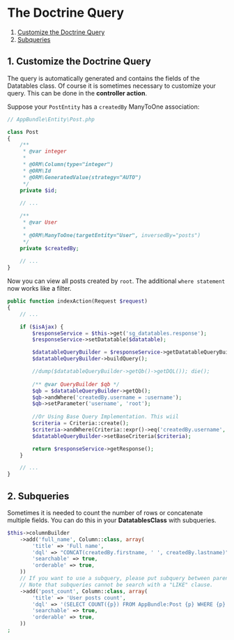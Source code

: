 # The Doctrine Query

1. [Customize the Doctrine Query](#1-customize-the-doctrine-query)
2. [Subqueries](#2-subqueries)

## 1. Customize the Doctrine Query

The query is automatically generated and contains the fields of the Datatables class. 
Of course it is sometimes necessary to customize your query. This can be done in the **controller action**.

Suppose your `PostEntity` has a `createdBy` ManyToOne association:

``` php
// AppBundle\Entity\Post.php

class Post
{
    /**
     * @var integer
     *
     * @ORM\Column(type="integer")
     * @ORM\Id
     * @ORM\GeneratedValue(strategy="AUTO")
     */
    private $id;
    
    // ...

    /**
     * @var User
     *
     * @ORM\ManyToOne(targetEntity="User", inversedBy="posts")
     */
    private $createdBy;
    
    // ...
}
```

Now you can view all posts created by `root`. The additional `where statement` now works like a filter.

``` php
public function indexAction(Request $request)
{
    // ...

    if ($isAjax) {
        $responseService = $this->get('sg_datatables.response');
        $responseService->setDatatable($datatable);

        $datatableQueryBuilder = $responseService->getDatatableQueryBuilder();
        $datatableQueryBuilder->buildQuery();

        //dump($datatableQueryBuilder->getQb()->getDQL()); die();
        
        /** @var QueryBuilder $qb */
        $qb = $datatableQueryBuilder->getQb();
        $qb->andWhere('createdBy.username = :username');
        $qb->setParameter('username', 'root');
        
        //Or Using Base Query Implementation. This wiil 
        $criteria = Criteria::create();
        $criteria->andWhere(Criteria::expr()->eq('createdBy.username', 'root'));
        $datatableQueryBuilder->setBaseCriteria($criteria);

        return $responseService->getResponse();
    }

    // ...
}
```

## 2. Subqueries

Sometimes it is needed to count the number of rows or concatenate multiple fields.
You can do this in your **DatatablesClass** with subqueries.

``` php
$this->columnBuilder
    ->add('full_name', Column::class, array(
        'title' => 'Full name',
        'dql' => "CONCAT(createdBy.firstname, ' ', createdBy.lastname)",
        'searchable' => true,
        'orderable' => true,
    ))
    // If you want to use a subquery, please put subquery between parentheses and subquery aliases between braces.
    // Note that subqueries cannot be search with a "LIKE" clause.
    ->add('post_count', Column::class, array(
        'title' => 'User posts count',
        'dql' => '(SELECT COUNT({p}) FROM AppBundle:Post {p} WHERE {p}.createdBy = createdBy.id)',
        'searchable' => true,
        'orderable' => true,
    ))
;
```
